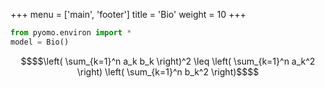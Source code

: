 +++
menu = ['main', 'footer']
title = 'Bio'
weight = 10
+++

```python
from pyomo.environ import *
model = Bio()
```

```math { align="center" }
$$\left( \sum_{k=1}^n a_k b_k \right)^2 \leq \left( \sum_{k=1}^n a_k^2 \right) \left( \sum_{k=1}^n b_k^2 \right)$$
```

